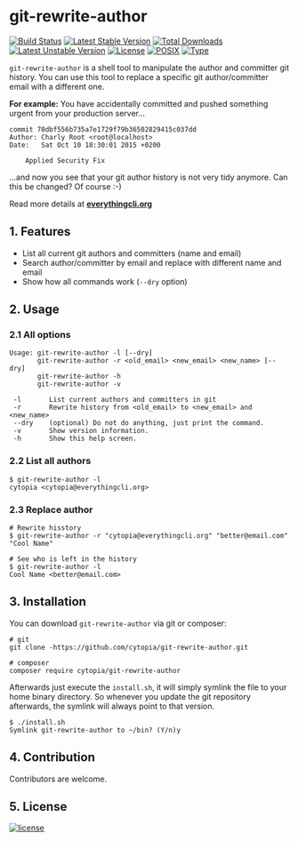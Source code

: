 # git-rewrite-author

[![Build Status](https://travis-ci.org/cytopia/git-rewrite-author.svg?branch=master)](https://travis-ci.org/cytopia/git-rewrite-author)
[![Latest Stable Version](https://poser.pugx.org/cytopia/git-rewrite-author/v/stable)](https://packagist.org/packages/cytopia/git-rewrite-author) [![Total Downloads](https://poser.pugx.org/cytopia/git-rewrite-author/downloads)](https://packagist.org/packages/cytopia/git-rewrite-author) [![Latest Unstable Version](https://poser.pugx.org/cytopia/git-rewrite-author/v/unstable)](https://packagist.org/packages/cytopia/git-rewrite-author) [![License](https://poser.pugx.org/cytopia/git-rewrite-author/license)](http://opensource.org/licenses/MIT)
[![POSIX](https://img.shields.io/badge/posix-100%25-brightgreen.svg)](https://en.wikipedia.org/?title=POSIX)
[![Type](https://img.shields.io/badge/type-%2Fbin%2Fsh-red.svg)](https://en.wikipedia.org/?title=Bourne_shell)

`git-rewrite-author` is a shell tool to manipulate the author and committer git history. You can use this tool to replace a specific git author/committer email with a different one.

**For example:** You have accidentally committed and pushed something urgent from your production server...
```
commit 70dbf556b735a7e1729f79b36502829415c037dd
Author: Charly Root <root@localhost>
Date:   Sat Oct 10 18:30:01 2015 +0200

    Applied Security Fix
```
...and now you see that your git author history is not very tidy anymore. Can this be changed? Of course :-)



Read more details at **[everythingcli.org](http://www.everythingcli.org/git-like-a-pro-rewrite-author-history/)**



## 1. Features

* List all current git authors and committers (name and email)
* Search author/committer by email and replace with different name and email
* Show how all commands work (`--dry` option)


## 2. Usage

### 2.1 All options

```shell
Usage: git-rewrite-author -l [--dry]
       git-rewrite-author -r <old_email> <new_email> <new_name> [--dry]
       git-rewrite-author -h
       git-rewrite-author -v

 -l       List current authors and committers in git
 -r       Rewrite history from <old_email> to <new_email> and <new_name>
 --dry    (optional) Do not do anything, just print the command.
 -v       Show version information.
 -h       Show this help screen.
```

### 2.2 List all authors

```shell
$ git-rewrite-author -l
cytopia <cytopia@everythingcli.org>
```

### 2.3 Replace author

```shell
# Rewrite hisstory
$ git-rewrite-author -r "cytopia@everythingcli.org" "better@email.com" "Cool Name"

# See who is left in the history
$ git-rewrite-author -l
Cool Name <better@email.com>
```

## 3. Installation

You can download `git-rewrite-author` via git or composer:
```shell
# git
git clone -https://github.com/cytopia/git-rewrite-author.git

# composer
composer require cytopia/git-rewrite-author
```

Afterwards just execute the `install.sh`, it will simply symlink the file to your home binary directory. So whenever you update the git repository afterwards, the symlink will always point to that version.
```shell
$ ./install.sh
Symlink git-rewrite-author to ~/bin? (Y/n)y
```


##  4. Contribution
Contributors are welcome.


##  5. License
[![license](https://poser.pugx.org/cytopia/git-rewrite-author/license)](http://opensource.org/licenses/mit)
